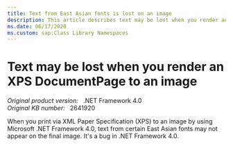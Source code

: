 ```yaml
---
title: Text from East Asian fonts is lost on an image
description: This article describes text may be lost when you render an XPS DocumentPage to an image.
ms.date: 06/17/2020
ms.custom: sap:Class Library Namespaces
---
```

# Text may be lost when you render an XPS DocumentPage to an image

_Original product version:_ &nbsp; .NET Framework 4.0  
_Original KB number:_ &nbsp; 2641920

When you print via XML Paper Specification (XPS) to an image by using Microsoft .NET Framework 4.0, text from certain East Asian fonts may not appear on the final image. It's a bug in .NET Framework 4.0.
